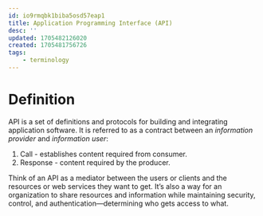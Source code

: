 ```yaml
---
id: io9rmqbk1biba5osd57eap1
title: Application Programming Interface (API)
desc: ''
updated: 1705482126020
created: 1705481756726
tags:
    - terminology
---
```


# Definition

API is a set of definitions and protocols for building and integrating application software. It is referred to as a contract between an _information provider_ and _information user_:
1. Call - establishes content required from consumer.
2. Response - content required by the producer.

Think of an API as a mediator between the users or clients and the resources or web services they want to get. It’s also a way for an organization to share resources and information while maintaining security, control, and authentication—determining who gets access to what. 